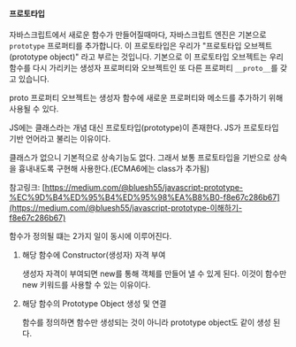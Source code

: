 #### 프로토타입

자바스크립트에서 새로운 함수가 만들어질때마다, 자바스크립트 엔진은 기본으로 ``prototype`` 프로퍼티를 추가합니다. 이 프로토타입은 우리가 "프로토타입 오브젝트(prototype object)" 라고 부르는 것입니다.  기본으로 이 프로토타입 오브젝트는 우리 함수를 다시 가리키는 생성자 프로퍼티와 오브젝트인 또 다른 프로퍼티 ``__proto__``를 갖고 있습니다.



proto 프로퍼티 오브젝트는 생성자 함수에 새로운 프로퍼티와 메소드를 추가하기 위해 사용될 수 있다.



JS에는 클래스라는 개념 대신 프로토타입(prototype)이 존재한다. JS가 프로토타입 기반 언어라고 불리는 이유이다.



클래스가 없으니 기본적으로 상속기능도 없다. 그래서 보통 프로토타입을 기반으로 상속을 흉내내도록 구현해 사용한다.(ECMA6에는 class가 추가됨)



참고링크: [https://medium.com/@bluesh55/javascript-prototype-%EC%9D%B4%ED%95%B4%ED%95%98%EA%B8%B0-f8e67c286b67](https://medium.com/@bluesh55/javascript-prototype-이해하기-f8e67c286b67) 



함수가 정의될 떄는 2가지 일이 동시에 이루어진다.

1. 해당 함수에 Constructor(생성자) 자격 부여

   생성자 자격이 부여되면 new를 통해 객체를 만들어 낼 수 있게 된다. 이것이 함수만 new 키워드를 사용할 수 있는 이유이다.

2. 해당 함수의 Prototype Object 생성 및 연결

   함수를 정의하면 함수만 생성되는 것이 아니라 prototype object도 같이 생성 된다.